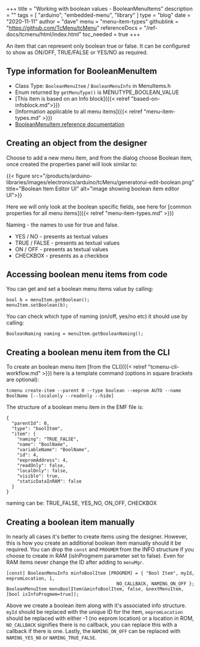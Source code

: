 +++
title = "Working with boolean values - BooleanMenuItems"
description = ""
tags = [ "arduino", "embedded-menu", "library" ]
type = "blog"
date = "2020-11-11"
author =  "dave"
menu = "menu-item-types"
githublink = "https://github.com/TcMenu/tcMenu"
referenceDocs = "/ref-docs/tcmenu/html/index.html"
toc_needed = true
+++

An item that can represent only boolean true or false. It can be configured to show as ON/OFF, TRUE/FALSE or YES/NO as required.

## Type information for BooleanMenuItem

* Class Type: `BooleanMenuItem` / `BooleanMenuInfo` in MenuItems.h
* Enum returned by `getMenuType()` is MENUTYPE_BOOLEAN_VALUE
* [This item is based on an Info block]({{< relref "based-on-infoblock.md">}})
* [Information applicable to all menu items]({{< relref "menu-item-types.md" >}})
* [BooleanMenuItem reference documentation](https://www.thecoderscorner.com/ref-docs/tcmenu/html/class_boolean_menu_item.html) 

## Creating an object from the designer

Choose to add a new menu item, and from the dialog choose Boolean item, once created the properties panel will look similar to:

{{< figure src="/products/arduino-libraries/images/electronics/arduino/tcMenu/generatorui-edit-boolean.png" title="Boolean Item Editor UI" alt="image showing boolean item editor UI">}}

Here we will only look at the boolean specific fields, see here for [common properties for all menu items]({{< relref "menu-item-types.md" >}})

Naming - the names to use for true and false.

* YES / NO - presents as textual values 
* TRUE / FALSE - presents as textual values
* ON / OFF - presents as textual values 
* CHECKBOX - presents as a checkbox

## Accessing boolean menu items from code

You can get and set a boolean menu items value by calling:

    bool b = menuItem.getBoolean();
    menuItem.setBoolean(b);

You can check which type of naming (on/off, yes/no etc) it should use by calling:

    BooleanNaming naming = menuItem.getBooleanNaming();

## Creating a boolean menu item from the CLI

To create an boolean menu item [from the CLI]({{< relref "tcmenu-cli-workflow.md" >}}) here is a template command (options in square brackets are optional):

    tcmenu create-item --parent 0 --type boolean --eeprom AUTO --name BoolName [--localonly --readonly --hide]

The structure of a boolean menu item in the EMF file is:

    {
      "parentId": 0,
      "type": "boolItem",
      "item": {
        "naming": "TRUE_FALSE",
        "name": "BoolName",
        "variableName": "BoolName",
        "id": 4,
        "eepromAddress": 4,
        "readOnly": false,
        "localOnly": false,
        "visible": true,
        "staticDataInRAM": false
      }
    }

naming can be: TRUE_FALSE, YES_NO, ON_OFF, CHECKBOX

## Creating a boolean item manually

In nearly all cases it's better to create items using the designer. However, this is how you create an additional boolean item manually should it be required. You can drop the `const` and `PROGMEM` from the INFO structure if you choose to create in RAM (isInProgmem parameter set to false). Even for RAM items never change the ID after adding to `menuMgr`.

    [const] BooleanMenuInfo minfoBoolItem [PROGMEM] = { "Bool Item", myId, eepromLocation, 1, 
                                             NO_CALLBACK, NAMING_ON_OFF };
    BooleanMenuItem menuBoolItem(&minfoBoolItem, false, &nextMenuItem, [bool isInfoProgmem=true]);

Above we create a boolean item along with it's associated info structure. `myId` should be replaced with the unique ID for the item, `eepromLocation` should be replaced with either -1 (no eeprom location) or a location in ROM, `NO_CALLBACK` signifies there is no callback, you can replace this with a callback if there is one. Lastly, the `NAMING_ON_OFF` can be replaced with `NAMING_YES_NO` or `NAMING_TRUE_FALSE`. 

